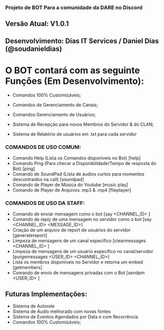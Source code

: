 ### Projeto de BOT Para a comunidade da DARE no Discord
## Versão Atual: V1.0.1
## Desenvolvimento: Dias IT Services / Daniel Dias (@soudanieldias)

# O BOT contará com as seguinte Funções (Em Desenvolvimento):

- Comandos 100% Customizáveis;
- Comandos de Gerenciamento de Canais;
- Comandos Gerenciamento de Usuários;

- Sistema de Recepção para novos Membros do Servidor & do CLAN;
- Sistema de Relatório de usuários em .txt para cada servidor

### COMANDOS DE USO COMUM:
- Comando Help (Lista os Comandos disponíveis no Bot) [help]
- Comando Ping (Para checar a Disponibilidade/Tempo de resposta do Bot) [ping]
- Comando de SoundPad (Lista de áudios curtos para momentos descontraídos na call) [soundpad]
- Comando de Player de Música do Youtube [music play]
- Comando de Player de Arquivos .mp3 & .mp4 [fileplayer]

### COMANDOS DE USO DA STAFF:

- Comando de enviar mensagem como o bot [say <CHANNEL_ID> <MESSAGE>]
- Comando de reply de uma mensagem no servidor como o bot [say <CHANNEL_ID> <MESSAGE_ID>]
- Criação de um arquivo de report de usuários do servidor [generatereport]
- Limpeza de mensagens de um canal específico [clearmessages <CHANNEL_ID> <QUANTITY>]
- Limpeza de mensagens de um usuário específico no canal/servidor [purgemessages <USER_ID> <QUANTITY> <CHANNEL_ID>]
- Lista os membros disponíveis no Servidor e retorna um embed [getmembers]
- Comando de envio de mensagens privadas com o Bot [sendpm <USER_ID> <MESSAGE>]

## Futuras Implementações:

- Sistema de Autorole
- Sistema de Áudio melhorado com novas fontes
- Sistema de Eventos Agendados por Data e com Recorrência
- Comandos 100% Customizáveis;